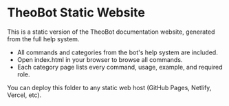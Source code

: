 # TheoBot Static Website

This is a static version of the TheoBot documentation website, generated from the full help system.

- All commands and categories from the bot's help system are included.
- Open index.html in your browser to browse all commands.
- Each category page lists every command, usage, example, and required role.

You can deploy this folder to any static web host (GitHub Pages, Netlify, Vercel, etc).
